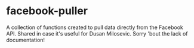 # facebook-puller

A collection of functions created to pull data directly from the Facebook API. Shared in case it's useful for Dusan Milosevic.
Sorry 'bout the lack of documentation!
